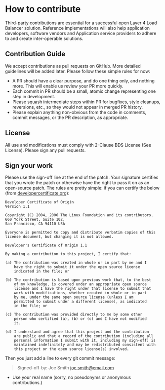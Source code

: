 # How to contribute
Third-party contributions are essential for a successful open Layer 4 Load Balancer solution. Reference implementations will also help application developers, software vendors and Application service providers to adhere to and create inter-operable solutions.
## Contribution Guide
We accept contributions as pull requests on GitHub. More detailed guidelines will be added later. Please follow these simple rules for now:
* A PR should have a clear purpose, and do one thing only, and nothing more. This will enable us review your PR more quickly.
* Each commit in PR should be a small, atomic change representing one step in development.
* Please squash intermediate steps within PR for bugfixes, style cleanups, reversions, etc., so they would not appear in merged PR history.
* Please explain anything non-obvious from the code in comments, commit messages, or the PR description, as appropriate.
## License
All use and modifications must comply with 2-Clause BDS License (See License).  Please sign any pull requests.
## Sign your work
Please use the sign-off line at the end of the patch. Your signature certifies that you wrote the patch or otherwise have the right to pass it on as an open-source patch. The rules are pretty simple: if you can certify the below (from [developercertificate.org](https://developercertificate.org/)):
```
Developer Certificate of Origin
Version 1.1

Copyright (C) 2004, 2006 The Linux Foundation and its contributors.
660 York Street, Suite 102,
San Francisco, CA 94110 USA

Everyone is permitted to copy and distribute verbatim copies of this
license document, but changing it is not allowed.

Developer's Certificate of Origin 1.1

By making a contribution to this project, I certify that:

(a) The contribution was created in whole or in part by me and I
    have the right to submit it under the open source license
    indicated in the file; or

(b) The contribution is based upon previous work that, to the best
    of my knowledge, is covered under an appropriate open source
    license and I have the right under that license to submit that
    work with modifications, whether created in whole or in part
    by me, under the same open source license (unless I am
    permitted to submit under a different license), as indicated
    in the file; or

(c) The contribution was provided directly to me by some other
    person who certified (a), (b) or (c) and I have not modified
    it.

(d) I understand and agree that this project and the contribution
    are public and that a record of the contribution (including all
    personal information I submit with it, including my sign-off) is
    maintained indefinitely and may be redistributed consistent with
    this project or the open source license(s) involved.
```
Then you just add a line to every git commit message:
> Signed-off-by: Joe Smith <joe.smith@email.com>
* Use your real name (sorry, no pseudonyms or anonymous contributions.)
